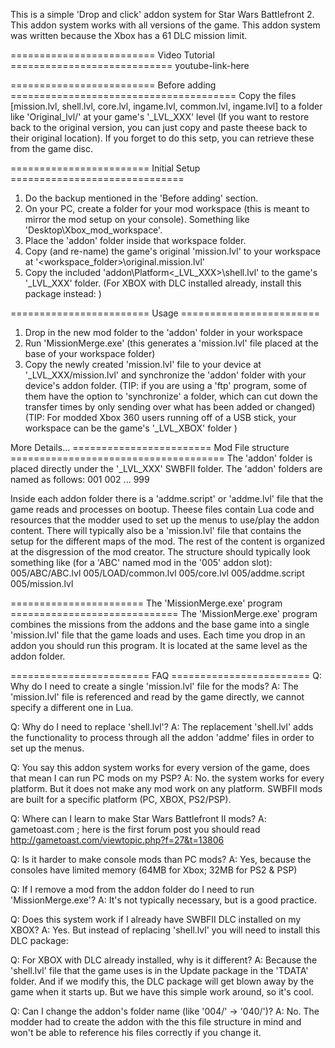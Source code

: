 ﻿This is a simple 'Drop and click' addon system for Star Wars Battlefront 2.
This addon system works with all versions of the game.
This addon system was written because the Xbox has a 61 DLC mission limit.

========================= Video Tutorial ============================
youtube-link-here 

========================= Before adding =======================================
Copy the files [mission.lvl, shell.lvl, core.lvl, ingame.lvl, common.lvl, ingame.lvl] to 
a folder like 'Original_lvl/' at your game's '_LVL_XXX' level  (If you want to restore 
back to the original version, you can just copy and paste theese back to their original 
location). If you forget to do this setp, you can retrieve these from the game disc.

======================== Initial Setup ==============================
1. Do the backup mentioned in the 'Before adding' section. 
2. On your PC, create a folder for your mod workspace (this is meant to mirror the mod setup on your console).
     Something like 'Desktop\Xbox_mod_workspace'.
3. Place the 'addon' folder inside that workspace folder.
2. Copy (and re-name) the game's original 'mission.lvl' to your workspace at '<workspace_folder>\original.mission.lvl' 
3. Copy the included 'addon\Platform\<_LVL_XXX>\shell.lvl' to the game's '_LVL_XXX' folder. (For XBOX with DLC 
   installed already, install this package instead: <link to DLC package>) 

======================== Usage ========================
1. Drop in the new mod folder to the 'addon' folder in your workspace
2. Run 'MissionMerge.exe'  (this generates a 'mission.lvl' file placed at the base of your workspace folder)
3. Copy the newly created 'mission.lvl' file to your device at '_LVL_XXX/mission.lvl' and synchronize the 
   'addon' folder with your device's addon folder.
   (TIP: if you are using a 'ftp' program, some of them have the option to 'synchronize' a folder, which can cut down 
   the transfer times by only sending over what has been added or changed)
   (TIP: For modded Xbox 360 users running off of a USB stick, your workspace can be the game's '_LVL_XBOX' folder )
   


More Details...
======================== Mod File structure =====================================
The 'addon' folder is placed directly under the '_LVL_XXX' SWBFII folder.
The 'addon' folders are named as follows:
001
002
...
999

Inside each addon folder there is a 'addme.script' or 'addme.lvl' file that the game 
reads and processes on bootup. Theese files contain Lua code and resources that the 
modder used to set up the menus to use/play the addon content. There will typically
also be a 'mission.lvl' file that contains the setup for the different maps of the mod.
The rest of the content is organized at the disgression of the mod creator. 
The structure should typically look something like (for a 'ABC' named mod in the '005' addon slot):
	005/ABC/ABC.lvl 
	005/LOAD/common.lvl 
	005/core.lvl 
	005/addme.script 
	005/mission.lvl 
	

======================= The 'MissionMerge.exe' program =============================
The 'MissionMerge.exe' program combines the missions from the addons and the base game 
into a single 'mission.lvl' file that the game loads and uses. Each time you drop in 
an addon you should run this program. It is located at the same level as the addon folder.



======================== FAQ ========================
Q: Why do I need to create a single 'mission.lvl' file for the mods?
A: The 'mission.lvl' file is referenced and read by the game directly, we cannot specify a 
   different one in Lua.
   
Q: Why do I need to replace 'shell.lvl'?
A: The replacement 'shell.lvl' adds the functionality to process through all the addon 'addme' files
   in order to set up the menus. 

Q: You say this addon system works for every version of the game, does that mean I can run PC mods 
   on my PSP?
A: No. the system works for every platform. But it does not make any mod work on any platform.
   SWBFII mods are built for a specific platform (PC, XBOX, PS2/PSP).

Q: Where can I learn to make Star Wars Battlefront II mods?
A: gametoast.com ; here is the first forum post you should read http://gametoast.com/viewtopic.php?f=27&t=13806

Q: Is it harder to make console mods than PC mods?
A: Yes, because the consoles have limited memory (64MB for Xbox; 32MB for PS2 & PSP)

Q: If I remove a mod from the addon folder do I need to run 'MissionMerge.exe'?
A: It's not typically necessary, but is a good practice. 

Q: Does this system work if I already have SWBFII DLC installed on my XBOX?
A: Yes. But instead of replacing 'shell.lvl' you will need to install this DLC package:
   <link to dlc package with addon support>

Q: For XBOX with DLC already installed, why is it different?
A: Because the 'shell.lvl' file that the game uses is in the Update package in the
   'TDATA' folder. And if we modify this, the DLC package will get blown away by the game
   when it starts up. But we have this simple work around, so it's cool. 
   
Q: Can I change the addon's folder name (like '004/' -> '040/')?
A: No. The modder had to create the addon with the this file structure in mind and won't be able to reference
   his files correctly if you change it.